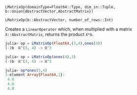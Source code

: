 `LMatrixOp(domainType=Float64::Type, dim_in::Tuple, b::Union{AbstractVector,AbstractMatrix})`

`LMatrixOp(b::AbstractVector, number_of_rows::Int)`

Creates a `LinearOperator` which, when multiplied with a matrix `X::AbstractMatrix`, returns the product `X*b`.

```julia
julia> op = LMatrixOp(Float64,(3,4),ones(4))
(⋅)b  ℝ^(3, 4) -> ℝ^3 

julia> op = LMatrixOp(ones(4),3)
(⋅)b  ℝ^(3, 4) -> ℝ^3

julia> op*ones(3,4)
3-element Array{Float64,1}:
 4.0
 4.0
 4.0

```
